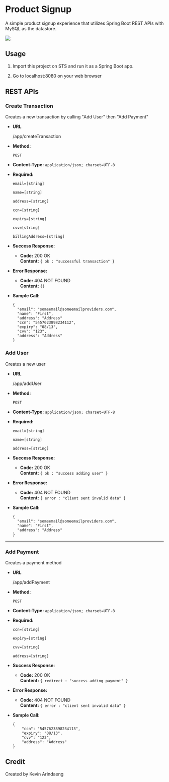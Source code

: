 # Product Signup

A simple product signup experience that utilizes Spring Boot REST APIs with MySQL as the datastore.

<img src="https://i.imgur.com/islIUGH.jpg">

## Usage

1. Import this project on STS and run it as a Spring Boot app.

2. Go to localhost:8080 on your web browser

## REST APIs

### Create Transaction
Creates a new transaction by calling "Add User" then "Add Payment"

* **URL**

  /app/createTransaction

* **Method:**

  `POST`
  
* **Content-Type:**
  `application/json; charset=UTF-8`
  
* **Required:**

   `email=[string]`
   
   `name=[string]`
   
   `address=[string]`

   `ccn=[string]`
   
   `expiry=[string]`
   
   `cvv=[string]`
   
   `billingAddress=[string]`

* **Success Response:**

  * **Code:** 200 OK <br />
    **Content:** `{ ok : "successful transaction" }`
 
* **Error Response:**

  * **Code:** 404 NOT FOUND <br />
    **Content:** `{}`

* **Sample Call:**

  ```
  {
    "email": "someemail@someemailproviders.com",
    "name": "First",
    "address": "Address"
    "ccn": "5457623898234112",
	"expiry": "08/13",
	"cvv": "123",
	"address": "Address"
  }
  ```

### Add User
Creates a new user

* **URL**

  /app/addUser

* **Method:**

  `POST`
  
* **Content-Type:**
  `application/json; charset=UTF-8`
  
* **Required:**

   `email=[string]`
   
   `name=[string]`
   
   `address=[string]`

* **Success Response:**

  * **Code:** 200 OK <br />
    **Content:** `{ ok : "success adding user" }`
 
* **Error Response:**

  * **Code:** 404 NOT FOUND <br />
    **Content:** `{ error : "client sent invalid data" }`

* **Sample Call:**

  ```
  {
    "email": "someemail@someemailproviders.com",
    "name": "First",
    "address": "Address"
  }
  ```
----

### Add Payment
Creates a payment method

* **URL**

  /app/addPayment

* **Method:**

  `POST`
  
* **Content-Type:**
  `application/json; charset=UTF-8`
  
* **Required:**

   `ccn=[string]`
   
   `expiry=[string]`
   
   `cvv=[string]`
   
   `address=[string]`

* **Success Response:**

  * **Code:** 200 OK <br />
    **Content:** `{ redirect : "success adding payment" }`
 
* **Error Response:**

  * **Code:** 404 NOT FOUND <br />
    **Content:** `{ error : "client sent invalid data" }`

* **Sample Call:**

  ```
  {
      "ccn": "5457623898234113",
      "expiry": "08/13",
      "cvv": "123",
      "address": "Address"
  }
  ```

## Credit

Created by Kevin Arindaeng